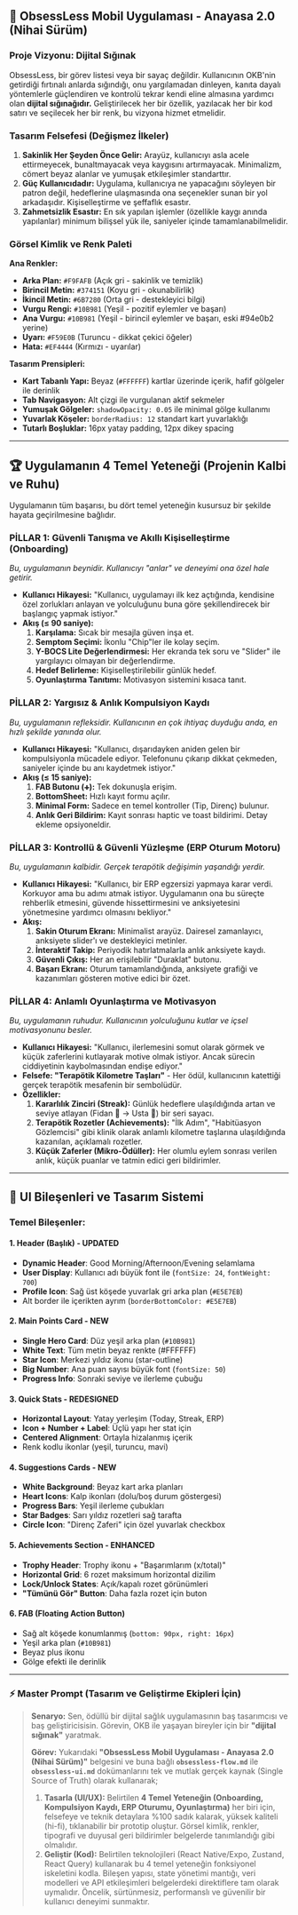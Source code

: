 ## 📜 **ObsessLess Mobil Uygulaması - Anayasa 2.0 (Nihai Sürüm)**

### **Proje Vizyonu: Dijital Sığınak**
ObsessLess, bir görev listesi veya bir sayaç değildir. Kullanıcının OKB'nin getirdiği fırtınalı anlarda sığındığı, onu yargılamadan dinleyen, kanıta dayalı yöntemlerle güçlendiren ve kontrolü tekrar kendi eline almasına yardımcı olan **dijital sığınağıdır.** Geliştirilecek her bir özellik, yazılacak her bir kod satırı ve seçilecek her bir renk, bu vizyona hizmet etmelidir.

### **Tasarım Felsefesi (Değişmez İlkeler)**
1.  **Sakinlik Her Şeyden Önce Gelir:** Arayüz, kullanıcıyı asla acele ettirmeyecek, bunaltmayacak veya kaygısını artırmayacak. Minimalizm, cömert beyaz alanlar ve yumuşak etkileşimler standarttır.
2.  **Güç Kullanıcıdadır:** Uygulama, kullanıcıya ne yapacağını söyleyen bir patron değil, hedeflerine ulaşmasında ona seçenekler sunan bir yol arkadaşıdır. Kişiselleştirme ve şeffaflık esastır.
3.  **Zahmetsizlik Esastır:** En sık yapılan işlemler (özellikle kaygı anında yapılanlar) minimum bilişsel yük ile, saniyeler içinde tamamlanabilmelidir.

### **Görsel Kimlik ve Renk Paleti**
**Ana Renkler:**
- **Arka Plan:** `#F9FAFB` (Açık gri - sakinlik ve temizlik)
- **Birincil Metin:** `#374151` (Koyu gri - okunabilirlik)
- **İkincil Metin:** `#6B7280` (Orta gri - destekleyici bilgi)
- **Vurgu Rengi:** `#10B981` (Yeşil - pozitif eylemler ve başarı)
- **Ana Vurgu:** `#10B981` (Yeşil - birincil eylemler ve başarı, eski #94e0b2 yerine)
- **Uyarı:** `#F59E0B` (Turuncu - dikkat çekici öğeler)
- **Hata:** `#EF4444` (Kırmızı - uyarılar)

**Tasarım Prensipleri:**
- **Kart Tabanlı Yapı:** Beyaz (`#FFFFFF`) kartlar üzerinde içerik, hafif gölgeler ile derinlik
- **Tab Navigasyon:** Alt çizgi ile vurgulanan aktif sekmeler
- **Yumuşak Gölgeler:** `shadowOpacity: 0.05` ile minimal gölge kullanımı
- **Yuvarlak Köşeler:** `borderRadius: 12` standart kart yuvarlaklığı
- **Tutarlı Boşluklar:** 16px yatay padding, 12px dikey spacing

---

## 🏆 **Uygulamanın 4 Temel Yeteneği (Projenin Kalbi ve Ruhu)**

Uygulamanın tüm başarısı, bu dört temel yeteneğin kusursuz bir şekilde hayata geçirilmesine bağlıdır.

### **PİLLAR 1: Güvenli Tanışma ve Akıllı Kişiselleştirme (Onboarding)**
*Bu, uygulamanın beynidir. Kullanıcıyı "anlar" ve deneyimi ona özel hale getirir.*

*   **Kullanıcı Hikayesi:** "Kullanıcı, uygulamayı ilk kez açtığında, kendisine özel zorlukları anlayan ve yolculuğunu buna göre şekillendirecek bir başlangıç yapmak istiyor."
*   **Akış (≤ 90 saniye):**
    1.  **Karşılama:** Sıcak bir mesajla güven inşa et.
    2.  **Semptom Seçimi:** İkonlu "Chip"ler ile kolay seçim.
    3.  **Y-BOCS Lite Değerlendirmesi:** Her ekranda tek soru ve "Slider" ile yargılayıcı olmayan bir değerlendirme.
    4.  **Hedef Belirleme:** Kişiselleştirilebilir günlük hedef.
    5.  **Oyunlaştırma Tanıtımı:** Motivasyon sistemini kısaca tanıt.

### **PİLLAR 2: Yargısız & Anlık Kompulsiyon Kaydı**
*Bu, uygulamanın refleksidir. Kullanıcının en çok ihtiyaç duyduğu anda, en hızlı şekilde yanında olur.*

*   **Kullanıcı Hikayesi:** "Kullanıcı, dışarıdayken aniden gelen bir kompulsiyonla mücadele ediyor. Telefonunu çıkarıp dikkat çekmeden, saniyeler içinde bu anı kaydetmek istiyor."
*   **Akış (≤ 15 saniye):**
    1.  **FAB Butonu (`➕`):** Tek dokunuşla erişim.
    2.  **BottomSheet:** Hızlı kayıt formu açılır.
    3.  **Minimal Form:** Sadece en temel kontroller (Tip, Direnç) bulunur.
    4.  **Anlık Geri Bildirim:** Kayıt sonrası haptic ve toast bildirimi. Detay ekleme opsiyoneldir.

### **PİLLAR 3: Kontrollü & Güvenli Yüzleşme (ERP Oturum Motoru)**
*Bu, uygulamanın kalbidir. Gerçek terapötik değişimin yaşandığı yerdir.*

*   **Kullanıcı Hikayesi:** "Kullanıcı, bir ERP egzersizi yapmaya karar verdi. Korkuyor ama bu adımı atmak istiyor. Uygulamanın ona bu süreçte rehberlik etmesini, güvende hissettirmesini ve anksiyetesini yönetmesine yardımcı olmasını bekliyor."
*   **Akış:**
    1.  **Sakin Oturum Ekranı:** Minimalist arayüz. Dairesel zamanlayıcı, anksiyete slider'ı ve destekleyici metinler.
    2.  **İnteraktif Takip:** Periyodik hatırlatmalarla anlık anksiyete kaydı.
    3.  **Güvenli Çıkış:** Her an erişilebilir "Duraklat" butonu.
    4.  **Başarı Ekranı:** Oturum tamamlandığında, anksiyete grafiği ve kazanımları gösteren motive edici bir özet.

### **PİLLAR 4: Anlamlı Oyunlaştırma ve Motivasyon**
*Bu, uygulamanın ruhudur. Kullanıcının yolculuğunu kutlar ve içsel motivasyonunu besler.*

*   **Kullanıcı Hikayesi:** "Kullanıcı, ilerlemesini somut olarak görmek ve küçük zaferlerini kutlayarak motive olmak istiyor. Ancak sürecin ciddiyetinin kaybolmasından endişe ediyor."
*   **Felsefe: "Terapötik Kilometre Taşları"** - Her ödül, kullanıcının katettiği gerçek terapötik mesafenin bir sembolüdür.
*   **Özellikler:**
    1.  **Kararlılık Zinciri (Streak):** Günlük hedeflere ulaşıldığında artan ve seviye atlayan (Fidan 🌱 → Usta 🧘) bir seri sayacı.
    2.  **Terapötik Rozetler (Achievements):** "İlk Adım", "Habitüasyon Gözlemcisi" gibi klinik olarak anlamlı kilometre taşlarına ulaşıldığında kazanılan, açıklamalı rozetler.
    3.  **Küçük Zaferler (Mikro-Ödüller):** Her olumlu eylem sonrası verilen anlık, küçük puanlar ve tatmin edici geri bildirimler.

---

## 🎨 **UI Bileşenleri ve Tasarım Sistemi**

### **Temel Bileşenler:**

#### **1. Header (Başlık) - UPDATED**
- **Dynamic Header**: Good Morning/Afternoon/Evening selamlama
- **User Display**: Kullanıcı adı büyük font ile (`fontSize: 24`, `fontWeight: 700`)
- **Profile Icon**: Sağ üst köşede yuvarlak gri arka plan (`#E5E7EB`)
- Alt border ile içerikten ayrım (`borderBottomColor: #E5E7EB`)

#### **2. Main Points Card - NEW**
- **Single Hero Card**: Düz yeşil arka plan (`#10B981`)
- **White Text**: Tüm metin beyaz renkte (#FFFFFF)
- **Star Icon**: Merkezi yıldız ikonu (star-outline)
- **Big Number**: Ana puan sayısı büyük font (`fontSize: 50`)
- **Progress Info**: Sonraki seviye ve ilerleme çubuğu

#### **3. Quick Stats - REDESIGNED**
- **Horizontal Layout**: Yatay yerleşim (Today, Streak, ERP)
- **Icon + Number + Label**: Üçlü yapı her stat için
- **Centered Alignment**: Ortayla hizalanmış içerik
- Renk kodlu ikonlar (yeşil, turuncu, mavi)

#### **4. Suggestions Cards - NEW**
- **White Background**: Beyaz kart arka planları
- **Heart Icons**: Kalp ikonları (dolu/boş durum göstergesi)
- **Progress Bars**: Yeşil ilerleme çubukları
- **Star Badges**: Sarı yıldız rozetleri sağ tarafta
- **Circle Icon**: "Direnç Zaferi" için özel yuvarlak checkbox

#### **5. Achievements Section - ENHANCED**
- **Trophy Header**: Trophy ikonu + "Başarımlarım (x/total)"
- **Horizontal Grid**: 6 rozet maksimum horizontal dizilim
- **Lock/Unlock States**: Açık/kapalı rozet görünümleri
- **"Tümünü Gör" Button**: Daha fazla rozet için buton

#### **6. FAB (Floating Action Button)**
- Sağ alt köşede konumlanmış (`bottom: 90px, right: 16px`)
- Yeşil arka plan (`#10B981`)
- Beyaz plus ikonu
- Gölge efekti ile derinlik

---

### **⚡ Master Prompt (Tasarım ve Geliştirme Ekipleri İçin)**

> **Senaryo:** Sen, ödüllü bir dijital sağlık uygulamasının baş tasarımcısı ve baş geliştiricisisin. Görevin, OKB ile yaşayan bireyler için bir **"dijital sığınak"** yaratmak.
>
> **Görev:** Yukarıdaki **"ObsessLess Mobil Uygulaması - Anayasa 2.0 (Nihai Sürüm)"** belgesini ve buna bağlı **`obsessless-flow.md`** ile **`obsessless-ui.md`** dokümanlarını tek ve mutlak gerçek kaynak (Single Source of Truth) olarak kullanarak;
>
> 1.  **Tasarla (UI/UX):** Belirtilen **4 Temel Yeteneğin (Onboarding, Kompulsiyon Kaydı, ERP Oturumu, Oyunlaştırma)** her biri için, felsefeye ve teknik detaylara %100 sadık kalarak, yüksek kaliteli (hi-fi), tıklanabilir bir prototip oluştur. Görsel kimlik, renkler, tipografi ve duyusal geri bildirimler belgelerde tanımlandığı gibi olmalıdır.
> 2.  **Geliştir (Kod):** Belirtilen teknolojileri (React Native/Expo, Zustand, React Query) kullanarak bu 4 temel yeteneğin fonksiyonel iskeletini kodla. Bileşen yapısı, state yönetimi mantığı, veri modelleri ve API etkileşimleri belgelerdeki direktiflere tam olarak uymalıdır. Öncelik, sürtünmesiz, performanslı ve güvenilir bir kullanıcı deneyimi sunmaktır.